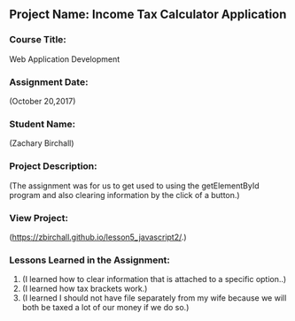 ## Project Name:  Income Tax Calculator Application

### Course Title:
Web Application Development

### Assignment Date:  
(October 20,2017)

### Student Name:  
(Zachary Birchall)

### Project Description:
(The assignment was for us to get used to using the getElementById program and also clearing information by the click of a button.)

### View Project:
(https://zbirchall.github.io/lesson5_javascript2/.)

### Lessons Learned in the Assignment:
1. (I learned how to clear information that is attached to a specific option..)
2. (I learned how tax brackets work.)
3. (I learned I should not have file separately from my wife because we will both be taxed a lot of our money if we do so.)

